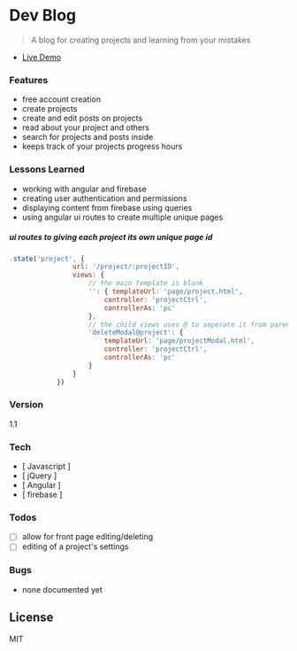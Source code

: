 # Dev Blog

> A blog for creating projects and learning from your mistakes

- [Live Demo](http://nealcloud.github.io/devblog) 

### Features
  - free account creation
  - create projects
  - create and edit posts on projects
  - read about your project and others
  - search for projects and posts inside
  - keeps track of your projects progress hours
  
### Lessons Learned
 - working with angular and firebase
 - creating user authentication and permissions
 - displaying content from firebase using queries
 - using angular ui routes to create multiple unique pages
 
##### ui routes to giving each project its own unique page id
```javascript
.state('project', {
                url: '/project/:projectID',
                views: {
                    // the main template is blank
                    '': { templateUrl: 'page/project.html',
                        controller: 'projectCtrl',
                        controllerAs: 'pc'
                    },
                    // the child views uses @ to seperate it from parent  html ex: ui-view="columnOne"
                    'deleteModal@project': {
                        templateUrl: 'page/projectModal.html',
                        controller: 'projectCtrl',
                        controllerAs: 'pc'
                    }
                }
            })
```

### Version
1.1

### Tech
* [ Javascript ]
* [ jQuery ]
* [ Angular ]
* [ firebase ]

### Todos
 - [ ] allow for front page editing/deleting
 - [ ] editing of a project's settings

### Bugs
- none documented yet

License
----
MIT


